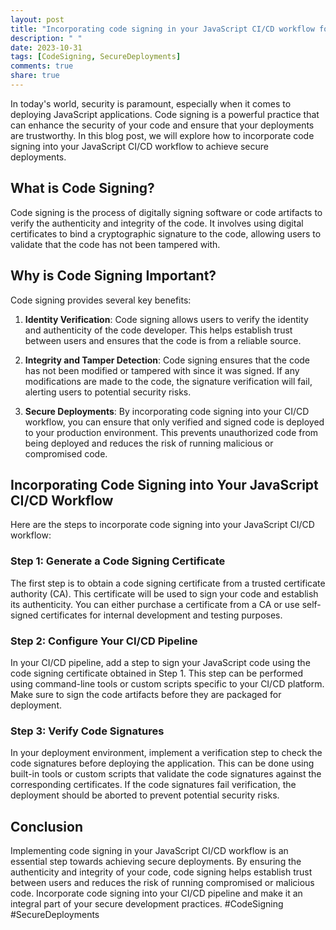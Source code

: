 ```yaml
---
layout: post
title: "Incorporating code signing in your JavaScript CI/CD workflow for secure deployments"
description: " "
date: 2023-10-31
tags: [CodeSigning, SecureDeployments]
comments: true
share: true
---
```


In today's world, security is paramount, especially when it comes to deploying JavaScript applications. Code signing is a powerful practice that can enhance the security of your code and ensure that your deployments are trustworthy. In this blog post, we will explore how to incorporate code signing into your JavaScript CI/CD workflow to achieve secure deployments.

## What is Code Signing?

Code signing is the process of digitally signing software or code artifacts to verify the authenticity and integrity of the code. It involves using digital certificates to bind a cryptographic signature to the code, allowing users to validate that the code has not been tampered with.

## Why is Code Signing Important?

Code signing provides several key benefits:

1. **Identity Verification**: Code signing allows users to verify the identity and authenticity of the code developer. This helps establish trust between users and ensures that the code is from a reliable source.

2. **Integrity and Tamper Detection**: Code signing ensures that the code has not been modified or tampered with since it was signed. If any modifications are made to the code, the signature verification will fail, alerting users to potential security risks.

3. **Secure Deployments**: By incorporating code signing into your CI/CD workflow, you can ensure that only verified and signed code is deployed to your production environment. This prevents unauthorized code from being deployed and reduces the risk of running malicious or compromised code.

## Incorporating Code Signing into Your JavaScript CI/CD Workflow

Here are the steps to incorporate code signing into your JavaScript CI/CD workflow:

### Step 1: Generate a Code Signing Certificate

The first step is to obtain a code signing certificate from a trusted certificate authority (CA). This certificate will be used to sign your code and establish its authenticity. You can either purchase a certificate from a CA or use self-signed certificates for internal development and testing purposes.

### Step 2: Configure Your CI/CD Pipeline

In your CI/CD pipeline, add a step to sign your JavaScript code using the code signing certificate obtained in Step 1. This step can be performed using command-line tools or custom scripts specific to your CI/CD platform. Make sure to sign the code artifacts before they are packaged for deployment.

### Step 3: Verify Code Signatures

In your deployment environment, implement a verification step to check the code signatures before deploying the application. This can be done using built-in tools or custom scripts that validate the code signatures against the corresponding certificates. If the code signatures fail verification, the deployment should be aborted to prevent potential security risks.

## Conclusion

Implementing code signing in your JavaScript CI/CD workflow is an essential step towards achieving secure deployments. By ensuring the authenticity and integrity of your code, code signing helps establish trust between users and reduces the risk of running compromised or malicious code. Incorporate code signing into your CI/CD pipeline and make it an integral part of your secure development practices. #CodeSigning #SecureDeployments